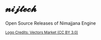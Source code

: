 # 𝓷𝓲𝓳𝓽𝓮𝓬𝓱
Open Source Releases of Nimajjana Engine

<sub><a href="https://thenounproject.com/icon/puzzle-piece-994898/">Logo Credits: Vectors Market (CC BY 3.0)</a></sub>
